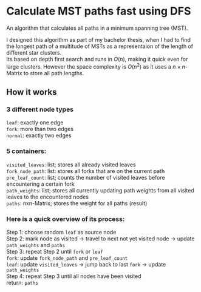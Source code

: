 # Calculate MST paths fast using DFS
An algorithm that calculates all paths in a minimum spanning tree (MST).

I designed this algorithm as part of my bachelor thesis, when I had to find the longest path of a multitude of MSTs as a representaion of the length of different star clusters.  
Its based on depth first search and runs in $O(n)$, making it quick even for large clusters. However the space complexity is $O(n^2)$ as it uses a $n \times n$-Matrix to store all path lengths.

## How it works
### 3 different node types
`leaf`: exactly one edge  
`fork`: more than two edges  
`normal`: exactly two edges  

### 5 containers:
`visited_leaves`: list; stores all already visited leaves  
`fork_node_path`: list: stores all forks that are on the current path  
`pre_leaf_count`: list; counts the number of visited leaves before encountering a certain fork  
`path_weights`: list; stores all currently updating path weights from all visited leaves to the encountered nodes  
`paths`: nxn-Matrix; stores the weight for all paths (result)

### Here is a quick overview of its process:
Step 1: choose random `leaf` as source node  
Step 2: mark node as visited -> travel to next not yet visited node -> update `path_weights` and `paths`  
Step 3: repeat Step 2 until `fork` or `leaf`  
	`fork`: update `fork_node_path` and `pre_leaf_count`  
	`leaf`: update `visited_leaves` -> jump back to last `fork` -> update `path_weights`  
Step 4: repeat Step 3 until all nodes have been visited  
return: `paths`

